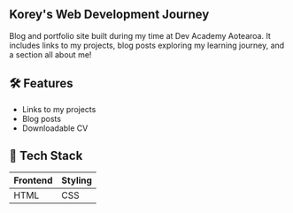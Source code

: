 ## Korey's Web Development Journey

Blog and portfolio site built during my time at Dev Academy Aotearoa. It includes links to my projects, blog posts exploring my learning journey, and a section all about me!

## 🛠️ Features

- Links to my projects
- Blog posts
- Downloadable CV

## 🧱 Tech Stack
| Frontend | Styling |
|----------|---------|
| HTML     | CSS     |